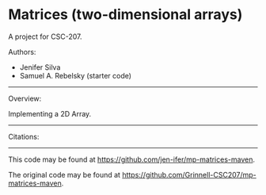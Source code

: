 # Matrices (two-dimensional arrays)

A project for CSC-207.

Authors:

* Jenifer Silva
* Samuel A. Rebelsky (starter code)

---

Overview:

Implementing a 2D Array.

---

Citations:

---

This code may be found at <https://github.com/jen-ifer/mp-matrices-maven>. 

The original code may be found at <https://github.com/Grinnell-CSC207/mp-matrices-maven>.
